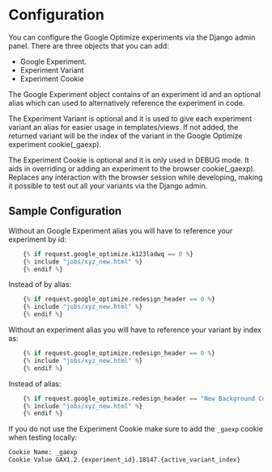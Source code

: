 # Configuration

You can configure the Google Optimize experiments via the Django admin panel. There are three objects that you can add:

- Google Experiment.
- Experiment Variant
- Experiment Cookie

The Google Experiment object contains of an experiment id and an optional alias which can used to alternatively reference the experiment in code.

The Experiment Variant is optional and it is used to give each experiment variant an alias for easier usage in templates/views. If not added, the returned variant will be the index of the variant in the Google Optimize experiment cookie(_gaexp).

The Experiment Cookie is optional and it is only used in DEBUG mode. It aids in overriding or adding an experiment to the browser cookie(_gaexp). Replaces any interaction with the browser session while developing, making it possible to test out all your variants via the Django admin.

## Sample Configuration

Without an Google Experiment alias you will have to reference your experiment by id:

```python
    {% if request.google_optimize.k123ladwq == 0 %}
    {% include "jobs/xyz_new.html" %}
    {% endif %}
```

Instead of by alias:

```python
    {% if request.google_optimize.redesign_header == 0 %}
    {% include "jobs/xyz_new.html" %}
    {% endif %}
```

Without an experiment alias you will have to reference your variant by index as:

```python
    {% if request.google_optimize.redesign_header == 0 %}
    {% include "jobs/xyz_new.html" %}
    {% endif %}
```

Instead of alias:

```python
    {% if request.google_optimize.redesign_header == "New Background Color" %}
    {% include "jobs/xyz_new.html" %}
    {% endif %}
```

If you do not use the Experiment Cookie make sure to add the `_gaexp` cookie when testing locally:

```txt
Cookie Name: _gaexp
Cookie Value GAX1.2.{experiment_id}.18147.{active_variant_index}
```
